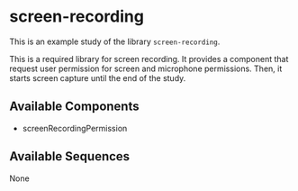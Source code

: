 
# screen-recording



This is an example study of the library `screen-recording`.

This is a required library for screen recording. It provides a component that request user permission for screen and microphone permissions. Then, it starts screen capture until the end of the study.


## Available Components

- screenRecordingPermission

## Available Sequences

None


